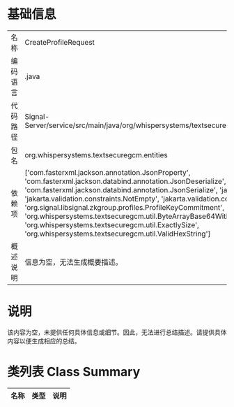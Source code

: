 # 基础信息

|      |      |
|------|------|
| 名称 | CreateProfileRequest |
| 编码语言 | .java |
| 代码路径 | Signal-Server/service/src/main/java/org/whispersystems/textsecuregcm/entities/CreateProfileRequest.java |
| 包名 | org.whispersystems.textsecuregcm.entities |
| 依赖项 | ['com.fasterxml.jackson.annotation.JsonProperty', 'com.fasterxml.jackson.databind.annotation.JsonDeserialize', 'com.fasterxml.jackson.databind.annotation.JsonSerialize', 'java.util.List', 'java.util.Optional', 'jakarta.validation.constraints.NotEmpty', 'jakarta.validation.constraints.NotNull', 'org.signal.libsignal.zkgroup.profiles.ProfileKeyCommitment', 'org.whispersystems.textsecuregcm.util.ByteArrayBase64WithPaddingAdapter', 'org.whispersystems.textsecuregcm.util.ExactlySize', 'org.whispersystems.textsecuregcm.util.ValidHexString'] |
| 概述说明 | 信息为空，无法生成概要描述。 |

# 说明

该内容为空，未提供任何具体信息或细节。因此，无法进行总结描述。请提供具体内容以便生成相应的总结。

# 类列表 Class Summary

| 名称   | 类型  | 说明 |
|-------|------|-------------|




